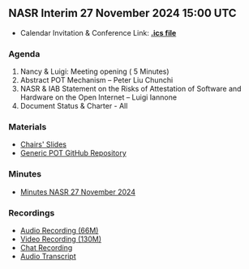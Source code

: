 ## NASR Interim 27 November 2024 15:00 UTC

- Calendar Invitation & Conference Link: **[.ics file](./Material/NASR-27112024.ics)**

### Agenda

1. Nancy & Luigi: Meeting opening ( 5 Minutes)
2. Abstract POT Mechanism – Peter Liu Chunchi
3. NASR & IAB Statement on the Risks of Attestation of Software and Hardware on the Open Internet – Luigi Iannone
4. Document Status & Charter - All

### Materials

- [Chairs' Slides](./Material/NASR-Side-Meeting-27-11-2024.pdf)
- [Generic POT GitHub Repository](https://github.com/liuchunchi/Generic-POT)

### Minutes

- [Minutes NASR 27 November 2024](./Material/)

### Recordings
- [Audio Recording (66M)]()
- [Video Recording (130M)]()
- [Chat Recording](./Material/GMT20241127-145156_RecordingnewChat.txt)
- [Audio Transcript](./Material/GMT20241127-145156_Recording.transcript.vtt) 



